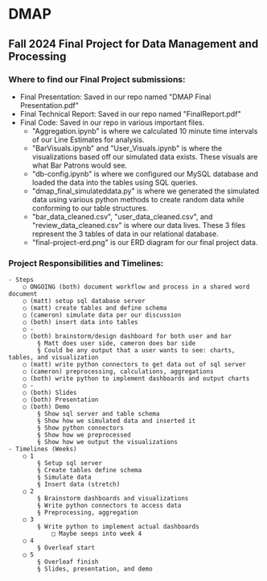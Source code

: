 # DMAP

## Fall 2024 Final Project for Data Management and Processing 

### Where to find our Final Project submissions:
* Final Presentation: Saved in our repo named "DMAP Final Presentation.pdf"
* Final Technical Report: Saved in our repo named "FinalReport.pdf"
* Final Code: Saved in our repo in various important files.
    * "Aggregation.ipynb" is where we calculated 10 minute time intervals of our Line Estimates for analysis.
    * "BarVisuals.ipynb" and "User_Visuals.ipynb" is where the visualizations based off our simulated data exists. These visuals are what Bar Patrons would see.
    * "db-config.ipynb" is where we configured our MySQL database and loaded the data into the tables using SQL queries.
    * "dmap_final_simulateddata.py" is where we generated the simulated data using various python methods to create random data while conforming to our table structures.
    * "bar_data_cleaned.csv", "user_data_cleaned.csv", and "review_data_cleaned.csv" is where our data lives. These 3 files represent the 3 tables of data in our relational database.
    * "final-project-erd.png" is our ERD diagram for our final project data.

### Project Responsibilities and Timelines:

	- Steps 
		○ ONGOING (both) document workflow and process in a shared word document
		○ (matt) setup sql database server
		○ (matt) create tables and define schema
		○ (cameron) simulate data per our discussion
		○ (both) insert data into tables
		○ -
		○ (both) brainstorm/design dashboard for both user and bar
			§ Matt does user side, cameron does bar side
			§ Could be any output that a user wants to see: charts, tables, and visualization 
		○ (matt) write python connectors to get data out of sql server
		○ (cameron) preprocessing, calculations, aggregations
		○ (both) write python to implement dashboards and output charts 
		○ -
		○ (both) Slides
		○ (both) Presentation
		○ (both) Demo
			§ Show sql server and table schema
			§ Show how we simulated data and inserted it
			§ Show python connectors
			§ Show how we preprocessed
			§ Show how we output the visualizations
	- Timelines (Weeks)
		○ 1
			§ Setup sql server
			§ Create tables define schema
			§ Simulate data
			§ Insert data (stretch)
		○ 2
			§ Brainstorm dashboards and visualizations
			§ Write python connectors to access data
			§ Preprocessing, aggregation
		○ 3
			§ Write python to implement actual dashboards
				□ Maybe seeps into week 4
		○ 4
			§ Overleaf start
		○ 5
			§ Overleaf finish
			§ Slides, presentation, and demo
